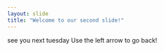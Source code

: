```yaml
---
layout: slide
title: "Welcome to our second slide!"
---
```

see you next tuesday
Use the left arrow to go back!
